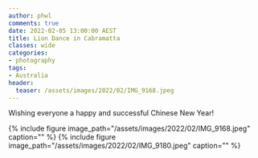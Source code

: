```yaml
---
author: phwl
comments: true
date: 2022-02-05 13:00:00 AEST
title: Lion Dance in Cabramatta
classes: wide
categories:
- photography
tags:
- Australia
header:
  teaser: /assets/images/2022/02/IMG_9168.jpeg
---
```


Wishing everyone a happy and successful Chinese New Year!

{% include figure image_path="/assets/images/2022/02/IMG_9168.jpeg" caption="" %}
{% include figure image_path="/assets/images/2022/02/IMG_9180.jpeg" caption="" %}
